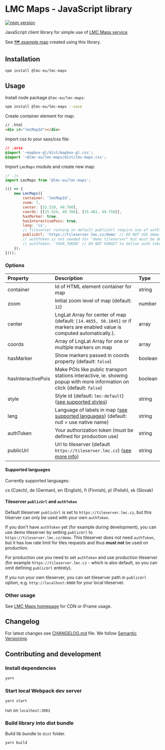 # LMC Maps - JavaScript library

[![npm version](https://img.shields.io/npm/v/@lmc-eu/lmc-maps.svg)](https://www.npmjs.com/package/@lmc-eu/lmc-maps)

JavaScript client library for simple use of [LMC Maps service](https://maps.lmc.cz/).

See [🗺 example map](https://maps.lmc.cz/map.html?lng=14.4655&lat=50.1045&zoom=14&hasMarker&hasInteractivePois) created using this library.

## Installation

```bash
npm install @lmc-eu/lmc-maps
```

## Usage

Install node package `@lmc-eu/lmc-maps`:

```bash
npm install @lmc-eu/lmc-maps --save
```

Create container element for map:

```html
// .html
<div id="lmcMapId"></div>
```

Import css to your sass/css file:

```css
// .scss
@import '~mapbox-gl/dist/mapbox-gl.css';
@import '~@lmc-eu/lmc-maps/dist/lmc-maps.css';
```

Import `LmcMaps` module and create new map:

```js
// .js
import LmcMaps from '@lmc-eu/lmc-maps';

(() => {
    new LmcMaps({
        container: 'lmcMapId',
        zoom: 7,
        center: [15.520, 49.760],
        coords: [[15.524, 49.766], [15.481, 49.758]],
        hasMarker: true,
        hasInteractivePois: true,
        lang: 'cs',
        // Tileserver running on default publicUrl require use of authToken. For demonstration and development purposes only, you can however override default publicUrl to use our "demo tileserver":
        publicUrl: 'https://tileserver.lmc.cz/demo' // DO NOT USE demo tileserver on production! (It has low rate limit.)
        // authToken is not needed for "demo tileserver" but must be defined for production use:
        // authToken: 'YOUR_TOKEN' // DO NOT FORGET to define auth token for production use
    });
})();
```

### Options

| Property           | Description                                                                                                                      | Type    |
|:-------------------|:---------------------------------------------------------------------------------------------------------------------------------|:--------|
| container          | Id of HTML element container for map                                                                                             | string  |
| zoom               | Initial zoom level of map (default: `12`)                                                                                        | number  |
| center             | LngLat Array for center of map (default: `[14.4655, 50.1045]` or if markers are enabled value is computed automatically.). | array   |
| coords             | Array of LngLat Array for one or multiple markers on map                                                                         | array   |
| hasMarker          | Show markers passed in coords property (default: `false`)                                                                        | boolean |
| hasInteractivePois | Make POIs like public transport stations interactive, ie. showing popup with more information on click (default: `false`)        | boolean |
| style              | Style id (default: `lmc-default`) ([see supported styles](https://maps.lmc.cz/#styles))                                          | string  |
| lang               | Language of labels in map ([see supported languages](#supported-languages)) (default: null = use native name)                    | string  |
| authToken          | Your authorization token (must be defined for production use)                                                                    | string  |
| publicUrl          | Url to tileserver (default `https://tileserver.lmc.cz`) ([see more info](#tileserver))                                           | string  |

#### Supported languages <a name="supported-languages"></a>

Currently supported languages:

cs (Czech), de (German), en (English), fi (Finnish), pl (Polish), sk (Slovak)

#### Tileserver `publicUrl` and `authToken` <a name="tileserver"></a>

Default tileserver `publicUrl` is set to `https://tileserver.lmc.cz`, but this tilserver can only be used with your own `authToken`.

If you don't have `authToken` yet (for example during development), you can use demo tileserver by setting `publicUrl` to `https://tileserver.lmc.cz/demo`. This tileserver does not need `authToken`, but it has low rate limit for tiles requests and thus **must not** be used on production.

For production use you need to set `authToken` and use production tileserver (for example `https://tileserver.lmc.cz` - which is also default, so you can omit defining `publicUrl` entirely).

If you run your own tileserver, you can set tileserver path in `publicUrl` option, e.g. `http://localhost:8080` for your local tileserver.

### Other usage

See [LMC Maps homepage](https://maps.lmc.cz/) for CDN or IFrame usage.

## Changelog
For latest changes see [CHANGELOG.md](CHANGELOG.md) file. We follow [Semantic Versioning](https://semver.org/).

## Contributing and development

### Install dependencies

```bash
yarn
```

### Start local Webpack dev server

```bash
yarn start
```

run on `localhost:3001`

### Build library into dist bundle

Build lib bundle to `dist` folder.

```bash
yarn build
```
